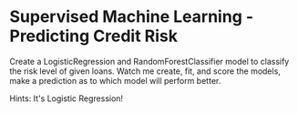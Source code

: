 # Supervised Machine Learning - Predicting Credit Risk

Create a LogisticRegression and RandomForestClassifier model to classify the risk level of given loans. 
Watch me create, fit, and score the models, make a prediction as to which model will perform better. 

Hints: It's Logistic Regression! 
 




